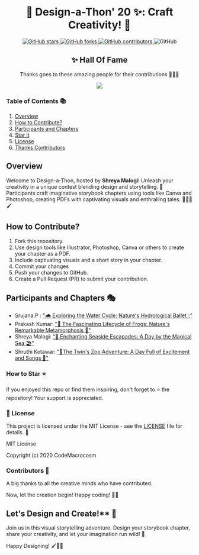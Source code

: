

<div align="center">

# 🎨 Design-a-Thon' 20 ✨: Craft Creativity! 🚀

</div>
<p align="center">
  <a href="https://github.com/CodeMacrocosm/Design-a-Thon/stargazers">
    <img src="https://img.shields.io/github/stars/CodeMacrocosm/Design-a-Thon?style=flat-square" alt="GitHub stars">
  </a>
  <a href="https://github.com/srujana-55/Storybook/network">
    <img src="https://img.shields.io/github/forks/srujana-55/Storybook?style=flat-square" alt="GitHub forks">
  </a>
  <a href="https://github.com/codeMacrocosm/Design-a-Thon/graphs/contributors">
    <img src="https://img.shields.io/github/contributors/codeMacrocosm/Design-a-Thon-20.svg" alt="GitHub contributors">
  </a>
  <img src="https://img.shields.io/github/license/CodeMacrocosm/Design-a-Thon" alt="GitHub">
</p>

<div align="center">

## ✨ Hall Of Fame

Thanks goes to these amazing people for their contributions 🎉🎉🎉

<a href="https://github.com/codeMacrocosm/Design-a-Thon/graphs/contributors">
  <img src="https://contrib.rocks/image?repo=codeMacrocosm/Design-a-Thon" />
</a>

</div>

### Table of Contents 📚

1. [Overview](#overview)
2. [How to Contribute?](#how-to-contribute)
3. [Participants and Chapters](#participants-and-chapters-)
4. [Star it](#how-to-star-)
5. [License](#-license)
6. [Thanks Contributors](#contributors-)

## Overview

Welcome to Design-a-Thon, hosted by **Shreya Malogi**! Unleash your creativity in a unique contest blending design and storytelling. 🌟 Participants craft imaginative storybook chapters using tools like Canva and Photoshop, creating PDFs with captivating visuals and enthralling tales. 🚀💡🌌🖌️

## How to Contribute?

1. Fork this repository.
2. Use design tools like Illustrator, Photoshop, Canva or others to create your chapter as a PDF.
3. Include captivating visuals and a short story in your chapter.
4. Commit your changes 
5. Push your changes to GitHub.
6. Create a Pull Request (PR) to submit your contribution.


## Participants and Chapters 🎭

- Srujana.P : ["🌧️ Exploring the Water Cycle: Nature's Hydrological Ballet 💧"](https://github.com/CodeMacrocosm/Designathon-20/blob/master/chapter%201.pdf)
- Prakash Kumar: ["🐸 The Fascinating Lifecycle of Frogs: Nature's Remarkable Metamorphosis 🌱"](https://github.com/CodeMacrocosm/Designathon-20/blob/master/chapter%202.pdf)
- Shreya Malogi: ["🌊 Enchanting Seaside Escapades: A Day by the Magical Sea 🏖️"](https://github.com/CodeMacrocosm/Designathon-20/blob/master/chapter%203.pdf)
- Shruthi Kotawar: ["🚗The Twin's Zoo Adventure: A Day Full of Excitement and Songs 🐘"](https://github.com/CodeMacrocosm/Designathon-20/blob/master/chapter%204.pdf)

### How to Star ⭐

If you enjoyed this repo or find them inspiring, don't forget to ⭐ the repository! Your support is appreciated.

### 📄 License

This project is licensed under the MIT License - see the [LICENSE](LICENSE) file for details. 📜

MIT License

Copyright (c) 2020 CodeMacrocosm


### Contributors 🙌

A big thanks to all the creative minds who have contributed.

Now, let the creation begin! Happy coding! 🎨✨


## Let's Design and Create!** 🌈

Join us in this visual storytelling adventure. Design your storybook chapter, share your creativity, and let your imagination run wild! 🚀

Happy Designing! 🖌️📖✨
